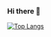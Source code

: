 ### Hi there 👋
[![Top Langs](https://github-readme-stats.vercel.app/api/top-langs/?username=2-chanhee&hide=ejs,html)](https://github.com/anuraghazra/github-readme-stats)
